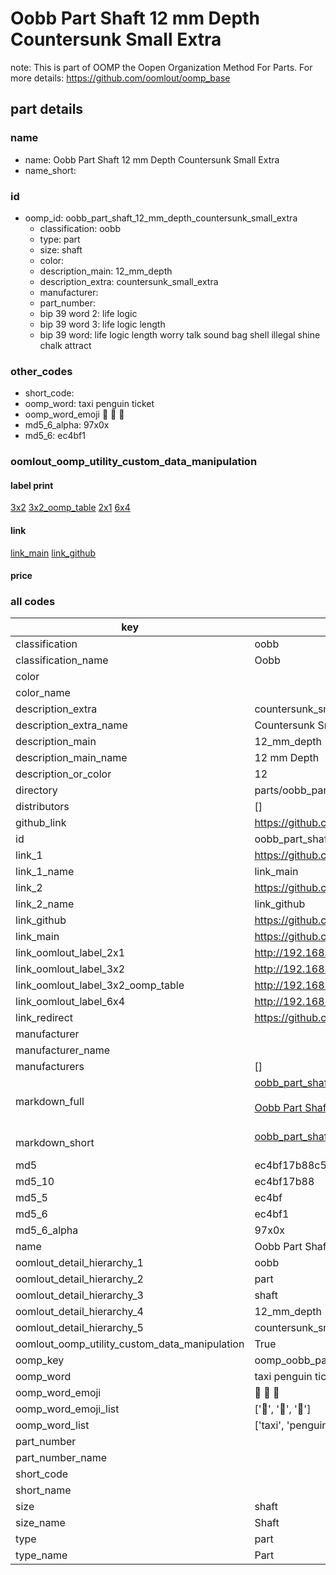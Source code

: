 # Oobb Part Shaft 12 mm Depth Countersunk Small Extra  

note: This is part of OOMP the Oopen Organization Method For Parts. For more details: https://github.com/oomlout/oomp_base

##  part details
  







### name
* name: Oobb Part Shaft 12 mm Depth Countersunk Small Extra
* name_short: 
### id
* oomp_id: oobb_part_shaft_12_mm_depth_countersunk_small_extra
  * classification: oobb
  * type: part
  * size: shaft
  * color: 
  * description_main: 12_mm_depth
  * description_extra: countersunk_small_extra
  * manufacturer: 
  * part_number: 
  * bip 39 word 2: life logic
  * bip 39 word 3: life logic length
  * bip 39 word: life logic length worry talk sound bag shell illegal shine chalk attract

### other_codes
* short_code: 
* oomp_word: taxi penguin ticket
* oomp_word_emoji :taxi: :penguin: :ticket:
* md5_6_alpha: 97x0x
* md5_6: ec4bf1






### oomlout_oomp_utility_custom_data_manipulation
#### label print
[3x2](http://192.168.1.245:1112/?label=oomp%2097x0x)
[3x2_oomp_table](http://192.168.1.108:1112/?label=oomp%2097x0x)
[2x1](http://192.168.1.242:1112/?label=oomp%2097x0x)
[6x4](http://192.168.1.55:1112/?label=oomp%2097x0x)    

#### link

[link_main](https://github.com/oomlout/oomlout_oomp_version_1_messy/tree/main/parts/oobb_part_shaft_12_mm_depth_countersunk_small_extra) [link_github](https://github.com/oomlout/oomlout_oomp_version_1_messy/tree/main/parts/oobb_part_shaft_12_mm_depth_countersunk_small_extra)                             

#### price







### all codes 
| key | value |  
| --- | --- |  
| classification | oobb |  
| classification_name | Oobb |  
| color |  |  
| color_name |  |  
| description_extra | countersunk_small_extra |  
| description_extra_name | Countersunk Small Extra |  
| description_main | 12_mm_depth |  
| description_main_name | 12 mm Depth |  
| description_or_color | 12 |  
| directory | parts/oobb_part_shaft_12_mm_depth_countersunk_small_extra |  
| distributors | [] |  
| github_link | https://github.com/oomlout/oomlout_oomp_part_src/tree/main/parts/oobb_part_shaft_12_mm_depth_countersunk_small_extra |  
| id | oobb_part_shaft_12_mm_depth_countersunk_small_extra |  
| link_1 | https://github.com/oomlout/oomlout_oomp_version_1_messy/tree/main/parts/oobb_part_shaft_12_mm_depth_countersunk_small_extra |  
| link_1_name | link_main |  
| link_2 | https://github.com/oomlout/oomlout_oomp_version_1_messy/tree/main/parts/oobb_part_shaft_12_mm_depth_countersunk_small_extra |  
| link_2_name | link_github |  
| link_github | https://github.com/oomlout/oomlout_oomp_version_1_messy/tree/main/parts/oobb_part_shaft_12_mm_depth_countersunk_small_extra |  
| link_main | https://github.com/oomlout/oomlout_oomp_version_1_messy/tree/main/parts/oobb_part_shaft_12_mm_depth_countersunk_small_extra |  
| link_oomlout_label_2x1 | http://192.168.1.242:1112/?label=oomp%2097x0x |  
| link_oomlout_label_3x2 | http://192.168.1.245:1112/?label=oomp%2097x0x |  
| link_oomlout_label_3x2_oomp_table | http://192.168.1.108:1112/?label=oomp%2097x0x |  
| link_oomlout_label_6x4 | http://192.168.1.55:1112/?label=oomp%2097x0x |  
| link_redirect | https://github.com/oomlout/oomlout_oomp_version_1_messy/tree/main/parts/oobb_part_shaft_12_mm_depth_countersunk_small_extra |  
| manufacturer |  |  
| manufacturer_name |  |  
| manufacturers | [] |  
| markdown_full | [oobb_part_shaft_12_mm_depth_countersunk_small_extra](none)<br>[](none)<br>[Oobb Part Shaft 12 Mm Depth Countersunk Small Extra](none)<br><br> |  
| markdown_short | [oobb_part_shaft_12_mm_depth_countersunk_small_extra](none)<br><br> |  
| md5 | ec4bf17b88c562333f6ecfdd0020e40a |  
| md5_10 | ec4bf17b88 |  
| md5_5 | ec4bf |  
| md5_6 | ec4bf1 |  
| md5_6_alpha | 97x0x |  
| name | Oobb Part Shaft 12 mm Depth Countersunk Small Extra |  
| oomlout_detail_hierarchy_1 | oobb |  
| oomlout_detail_hierarchy_2 | part |  
| oomlout_detail_hierarchy_3 | shaft |  
| oomlout_detail_hierarchy_4 | 12_mm_depth |  
| oomlout_detail_hierarchy_5 | countersunk_small_extra |  
| oomlout_oomp_utility_custom_data_manipulation | True |  
| oomp_key | oomp_oobb_part_shaft_12_mm_depth_countersunk_small_extra |  
| oomp_word | taxi penguin ticket |  
| oomp_word_emoji | :taxi: :penguin: :ticket: |  
| oomp_word_emoji_list | [':taxi:', ':penguin:', ':ticket:'] |  
| oomp_word_list | ['taxi', 'penguin', 'ticket'] |  
| part_number |  |  
| part_number_name |  |  
| short_code |  |  
| short_name |  |  
| size | shaft |  
| size_name | Shaft |  
| type | part |  
| type_name | Part |  
